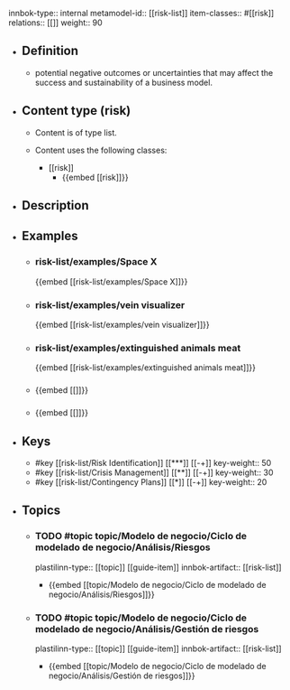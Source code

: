 innbok-type:: internal
metamodel-id:: [[risk-list]]
item-classes:: #[[risk]]
relations:: [[]]
weight:: 90

- ## Definition
  - potential negative outcomes or uncertainties that may affect the success and sustainability of a business model.
- ## Content type (risk)
  - Content is of type list.
  
  - Content uses the following classes:
    - [[risk]]
      - {{embed [[risk]]}}
  
- ## Description
- ## Examples
  - ### risk-list/examples/Space X
    {{embed [[risk-list/examples/Space X]]}}
  - ### risk-list/examples/vein visualizer
    {{embed [[risk-list/examples/vein visualizer]]}}
  - ### risk-list/examples/extinguished animals meat
    {{embed [[risk-list/examples/extinguished animals meat]]}}
  - ### 
    {{embed [[]]}}
  - ### 
    {{embed [[]]}}
  
- ## Keys
  - #key [[risk-list/Risk Identification]] [[***]] [[-+]]
    key-weight:: 50
  - #key [[risk-list/Crisis Management]] [[**]] [[-+]]
    key-weight:: 30
  - #key [[risk-list/Contingency Plans]] [[*]] [[-+]]
    key-weight:: 20
- ## Topics
  - ### TODO #topic topic/Modelo de negocio/Ciclo de modelado de negocio/Análisis/Riesgos
    plastilinn-type:: [[topic]] [[guide-item]]
    innbok-artifact:: [[risk-list]]
    - {{embed [[topic/Modelo de negocio/Ciclo de modelado de negocio/Análisis/Riesgos]]}}
  
  - ### TODO #topic topic/Modelo de negocio/Ciclo de modelado de negocio/Análisis/Gestión de riesgos
    plastilinn-type:: [[topic]] [[guide-item]]
    innbok-artifact:: [[risk-list]]
    - {{embed [[topic/Modelo de negocio/Ciclo de modelado de negocio/Análisis/Gestión de riesgos]]}}
  

